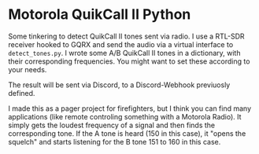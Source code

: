 # Motorola QuikCall II Python

Some tinkering to detect QuikCall II tones sent via radio. I use a RTL-SDR receiver hooked to GQRX and send the audio via a virtual interface to `detect_tones.py`. I wrote some A/B QuikCall II tones in a dictionary, with their corresponding frequencies. You might want to set these according to your needs. 

The result will be sent via Discord, to a Discord-Webhook previuosly defined.

I made this as a pager project for firefighters, but I think you can find many applications (like remote controling something with a Motorola Radio). It simply gets the loudest frequency of a signal and then finds the corresponding tone. If the A tone is heard (150 in this case), it "opens the squelch" and starts listening for the B tone 151 to 160 in this case.